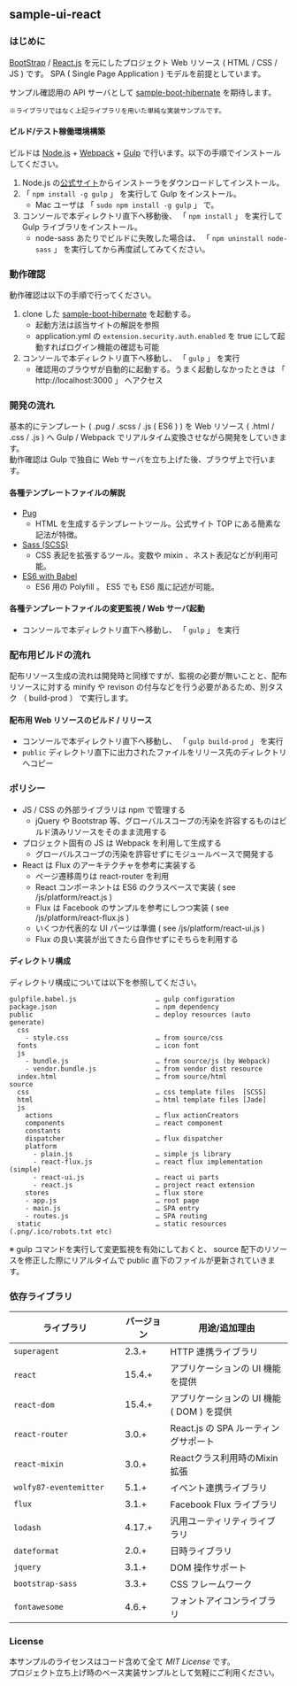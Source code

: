 sample-ui-react
---

### はじめに

[BootStrap](http://getbootstrap.com/) / [React.js](https://facebook.github.io/react/) を元にしたプロジェクト Web リソース ( HTML / CSS / JS ) です。 SPA ( Single Page Application ) モデルを前提としています。  

サンプル確認用の API サーバとして [sample-boot-hibernate](https://github.com/jkazama/sample-boot-hibernate) を期待します。

`※ライブラリではなく上記ライブラリを用いた単純な実装サンプルです。`

#### ビルド/テスト稼働環境構築

ビルドは [Node.js](http://nodejs.jp/) + [Webpack](https://webpack.github.io/) + [Gulp](http://gulpjs.com/) で行います。以下の手順でインストールしてください。

1. Node.js の[公式サイト](http://nodejs.jp/)からインストーラをダウンロードしてインストール。
1. 「 `npm install -g gulp` 」 を実行して Gulp をインストール。
    - Mac ユーザは 「 `sudo npm install -g gulp` 」 で。
1. コンソールで本ディレクトリ直下へ移動後、 「 `npm install` 」 を実行して Gulp ライブラリをインストール。
    - node-sass あたりでビルドに失敗した場合は、 「 `npm uninstall node-sass` 」 を実行してから再度試してみてください。

### 動作確認

動作確認は以下の手順で行ってください。

1. clone した [sample-boot-hibernate](https://github.com/jkazama/sample-boot-hibernate) を起動する。
    - 起動方法は該当サイトの解説を参照
    - application.yml の `extension.security.auth.enabled` を true にして起動すればログイン機能の確認も可能
1. コンソールで本ディレクトリ直下へ移動し、 「 `gulp` 」 を実行
    - 確認用のブラウザが自動的に起動する。うまく起動しなかったときは 「 http://localhost:3000 」 へアクセス

### 開発の流れ

基本的にテンプレート ( .pug / .scss / .js ( ES6 ) ) を Web リソース ( .html / .css / .js ) へ Gulp / Webpack でリアルタイム変換させながら開発をしていきます。  
動作確認は Gulp で独自に Web サーバを立ち上げた後、ブラウザ上で行います。  

#### 各種テンプレートファイルの解説

- [Pug](https://github.com/pugjs/pug)
    - HTML を生成するテンプレートツール。公式サイト TOP にある簡素な記法が特徴。
- [Sass (SCSS)](http://sass-lang.com/)
    - CSS 表記を拡張するツール。変数や mixin 、ネスト表記などが利用可能。
- [ES6 with Babel](https://babeljs.io/)
    - ES6 用の Polyfill 。 ES5 でも ES6 風に記述が可能。

#### 各種テンプレートファイルの変更監視 / Web サーバ起動

+ コンソールで本ディレクトリ直下へ移動し、 「 `gulp` 」 を実行

### 配布用ビルドの流れ

配布リソース生成の流れは開発時と同様ですが、監視の必要が無いことと、配布リソースに対する minify や revison の付与などを行う必要があるため、別タスク （ build-prod ） で実行します。

#### 配布用 Web リソースのビルド / リリース

+ コンソールで本ディレクトリ直下へ移動し、 「 `gulp build-prod` 」 を実行
+ `public` ディレクトリ直下に出力されたファイルをリリース先のディレクトリへコピー

### ポリシー

- JS / CSS の外部ライブラリは npm で管理する
    - jQuery や Bootstrap 等、グローバルスコープの汚染を許容するものはビルド済みリソースをそのまま流用する
- プロジェクト固有の JS は Webpack を利用して生成する
    - グローバルスコープの汚染を許容せずにモジュールベースで開発する
- React は Flux のアーキテクチャを参考に実装する
    - ページ遷移周りは react-router を利用
    - React コンポーネントは ES6 のクラスベースで実装 ( see /js/platform/react.js )
    - Flux は Facebook のサンプルを参考にしつつ実装 ( see /js/platform/react-flux.js )
    - いくつか代表的な UI パーツは準備 ( see /js/platform/react-ui.js )
    - Flux の良い実装が出てきたら自作せずにそちらを利用する

#### ディレクトリ構成

ディレクトリ構成については以下を参照してください。

```
gulpfile.babel.js                    … gulp configuration
package.json                         … npm dependency
public                               … deploy resources (auto generate)
  css
    - style.css                      … from source/css
  fonts                              … icon font
  js
    - bundle.js                      … from source/js (by Webpack)
    - vendor.bundle.js               … from vendor dist resource
  index.html                         … from source/html
source
  css                                … css template files  [SCSS]
  html                               … html template files [Jade]
  js
    actions                          … flux actionCreators
    components                       … react component
    constants
    dispatcher                       … flux dispatcher
    platform
      - plain.js                     … simple js library
      - react-flux.js                … react flux implementation (simple)
      - react-ui.js                  … react ui parts
      - react.js                     … project react extension
    stores                           … flux store
    - app.js                         … root page
    - main.js                        … SPA entry
    - routes.js                      … SPA routing
  static                             … static resources (.png/.ico/robots.txt etc)
```

※ gulp コマンドを実行して変更監視を有効にしておくと、 source 配下のリソースを修正した際にリアルタイムで public 直下のファイルが更新されていきます。

### 依存ライブラリ

| ライブラリ               | バージョン | 用途/追加理由 |
| ----------------------- | -------- | ------------- |
| `superagent`             | 2.3.+    | HTTP 連携ライブラリ |
| `react`　　　　　　　　　  | 15.4.+    | アプリケーションの UI 機能を提供 |
| `react-dom`　　　　　　　  | 15.4.+    | アプリケーションの UI 機能 ( DOM ) を提供 |
| `react-router`           | 3.0.+    | React.js の SPA ルーティングサポート |
| `react-mixin`             | 3.0.+    | Reactクラス利用時のMixin拡張 |
| `wolfy87-eventemitter`   | 5.1.+     | イベント連携ライブラリ |
| `flux`                   | 3.1.+     | Facebook Flux ライブラリ |
| `lodash` 　　　　　　　　  | 4.17.+    | 汎用ユーティリティライブラリ |
| `dateformat`　　　　　　  | 2.0.+    | 日時ライブラリ |
| `jquery`                 | 3.1.+     | DOM 操作サポート |
| `bootstrap-sass`         | 3.3.+    | CSS フレームワーク |
| `fontawesome`            | 4.6.+    | フォントアイコンライブラリ |

### License

本サンプルのライセンスはコード含めて全て *MIT License* です。  
プロジェクト立ち上げ時のベース実装サンプルとして気軽にご利用ください。
